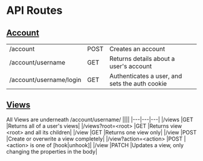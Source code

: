 # API Routes

## [Account](./routes/account.md)
||||
|---|---|---|
|/account                 |POST  |Creates an account|
|/account/username        |GET   |Returns details about a user's account|
|/account/username/login           |GET   |Authenticates a user, and sets the auth cookie|

## [Views](./routes/views.md)
All Views are underneath /account/username/
||||
|---|---|---|
|/views                   |GET   |Returns all of a user's views|
|/views?root=\<root>      |GET   |Returns view \<root> and all its children|
|/view                    |GET   |Returns one view only|
|/view                    |POST  |Create or overwrite a view completely|
|/view?action=\<action>   |POST  |\<action> is one of [hook\|unhook]|
|/view                    |PATCH |Updates a view, only changing the properties in the body|
